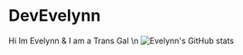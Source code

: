 # DevEvelynn
 Hi Im Evelynn & I am a Trans Gal \n
![Evelynn's GitHub stats](https://github-readme-stats.vercel.app/api?username=DevEvelynn&show_icons=true&theme=gruvbox)
